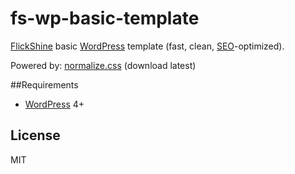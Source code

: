 fs-wp-basic-template
=========

[FlickShine](http://flickshine.com) basic [WordPress](https://wordpress.org) template (fast, clean, [SEO](https://en.wikipedia.org/wiki/Search_engine_optimization)-optimized).

Powered by: [normalize.css](https://github.com/necolas/normalize.css) (download latest)

##Requirements

* [WordPress](https://wordpress.org) 4+

License
----

MIT